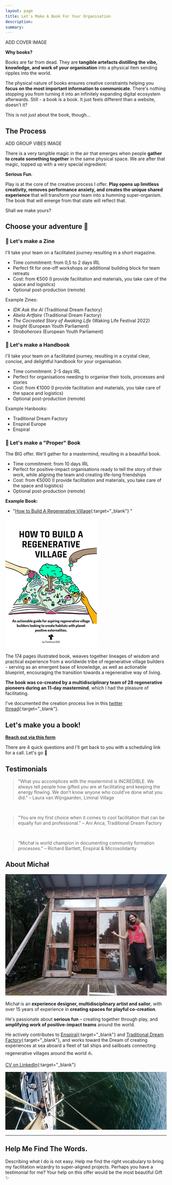 ```yaml
---
layout: page
title: Let's Make A Book For Your Organisation
description: 
summary: 
---
```


ADD COVER IMAGE

**Why books?**

Books are far from dead. They are **tangible artefacts distilling the vibe, knowledge, and work of your organisation** into a physical item sending ripples into the world.

The physical nature of books ensures creative constraints helping you **focus on the most important information to communicate**. There's nothing stopping you from turning it into an infinitely expanding digital ecosystem afterwards. Still - a book is a book. It just feels different than a website, doesn't it?

This is not *just* about the book, though...

## The Process

ADD GROUP VIBES IMAGE

There is a very tangible magic in the air that emerges when people **gather to create something together** in the same physical space. We are after that magic, topped up with a very special ingredient:

**Serious Fun**.

Play is at the core of the creative process I offer. **Play opens up limitless creativity, removes performance anxiety, and creates the unique shared experience** that will transform your team into a humming super-organism. The book that will emerge from that state will reflect that.

Shall we make yours?

## Choose your adventure 🧭

### 📒 Let's make a Zine 
I'll take your team on a facilitated journey resulting in a short magazine.
<br>
- Time commitment: from 0,5 to 2 days IRL
- Perfect fit for one-off workshops or additional building block for team retreats
- Cost: from €500 (I provide facilitation and materials, you take care of the space and logistics)
- Optional post-production (remote)

Example Zines:
- *IDK Ask the AI* (Traditional Dream Factory)
- *Abela Artfaire* (Traditional Dream Factory)
- *The Cocreated Story of Awaking Life* (Waking Life Festival 2022)
- *Insight* (European Youth Parliament)
- *Stroboheroes* (European Youth Parliament)

### 📕 Let's make a Handbook
I'll take your team on a facilitated journey, resulting in a crystal clear, concise, and delightful handbook for your organisation. 
<br>
- Time commitment: 2-5 days IRL
- Perfect for organisations needing to organise their tools, processes and stories
- Cost: from €1000 (I provide facilitation and materials, you take care of the space and logistics)
- Optional post-production (remote)

Example Hanbooks:
- Traditional Dream Factory
- Enspiral Europe
- Enspiral

### 📖 Let's make a "Proper" Book
The BIG offer. We'll gather for a mastermind, resulting in a beautiful book.
<br>
- Time commitment: from 10 days IRL
- Perfect for positive-impact organisations ready to tell the story of their work, while aligning the team and creating life-long friendships
- Cost: from €5000 (I provide facilitation and materials, you take care of the space and logistics)
- Optional post-production (remote)

**Example Book:**
-  "[How to Build A Regenerative Village](https://treehousedao.earth){:target="_blank"} "

![Cover of the book](/assets/regen-village-cover.jpg)

The 174 pages illustrated book, weaves together lineages of wisdom and practical experience from a worldwide tribe of regenerative village builders - serving as an emergent base of knowledge, as well as actionable blueprint, encouraging the transition towards a regenerative way of living.
  
**The book was co-created by a multidisciplinary team of 28 regenerative pioneers during an 11-day mastermind**, which I had the pleasure of facilitating.

I've documented the creation process live in this [twitter thread](https://twitter.com/michalkorzonek/status/1565240255564980225){:target="_blank"}.

<p></p>

## Let's make you a book!

**[Reach out via this form](https://airtable.com/shrGEYDIRVw882ipn)** 

There are 4 quick questions and I'll get back to you with a scheduling link for a call. Let's go 🚀

<p></p>

## Testimonials

>"What you accomplices with the mastermind is INCREDIBLE. We always tell people how gifted you are at facilitating and keeping the energy flowing. We don’t know anyone who could’ve done what you did."
>– Laura van Wijngaarden, Liminal Village

<br>

> "You are my first choice when it comes to cool facilitation that can be equally fun and professional."
> – Ani Anca, Traditional Dream Factory

<br>

> "Michał is world champion in documenting community formation processes."
> – Richard Bartlett, Enspiral & Microsolidarity

## About Michał

![Funky profile pic](/assets/michal-cabin-vibes-profile.jpeg)

Michał is an **experience designer, multidisciplinary artist and sailor**, with over 15 years of experience in **creating spaces for playful co-creation**.

He's passionate about **serious fun** – creating together through play, and **amplifying work of positive-impact teams** around the world.

He actively contributes to [Enspiral](https://enspiral.com){:target="_blank"} and [Traditional Dream Factory](https://traditionaldreamfactory.com){:target="_blank"}, and works toward the Dream of creating experiences at sea aboard a fleet of tall ships and sailboats connecting regenerative villages around the world ⛵️.

[CV on LinkedIn](https://www.linkedin.com/in/michalkorzonek/){:target="_blank"}

![another funky pic, just for the vibes](/assets/michal-mast.jpg)
<p></p>

---
## Help Me Find The Words.

Describing what I do is not easy. Help me find the right vocabulary to bring my facilitation wizardry to super-aligned projects. Perhaps you have a testimonial for me? Your help on this offer would be the most beautiful Gift ✨